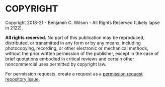 # COPYRIGHT

<!-- license -->
Copyright 2018-21 - Benjamin C. Wilson - All Rights Reserved (Likely lapse in 2122).
<!-- /license -->

**All rights reserved.** No part of this publication may be reproduced, distributed, or transmitted in any form or by any means, including photocopying, recording, or other electronic or mechanical methods, without the prior written permission of the publisher, except in the case of brief quotations embodied in critical reviews and certain other noncommercial uses permitted by copyright law.

For permission requests, create a request as a [permission request repository issue](https://github.com/Merovex/strand-series/issues).
